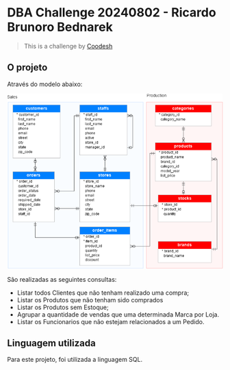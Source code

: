 # DBA Challenge 20240802 - Ricardo Brunoro Bednarek

>  This is a challenge by [Coodesh](https://coodesh.com/)

## O projeto

Através do modelo abaixo:

![<img src="samples/model.png" height="500" alt="Modelo" title="Modelo"/>](samples/model.png)

São realizadas as seguintes consultas:
- Listar todos Clientes que não tenham realizado uma compra;
- Listar os Produtos que não tenham sido comprados
- Listar os Produtos sem Estoque;
- Agrupar a quantidade de vendas que uma determinada Marca por Loja. 
- Listar os Funcionarios que não estejam relacionados a um Pedido.

## Linguagem utilizada

Para este projeto, foi utilizada a linguagem SQL.
